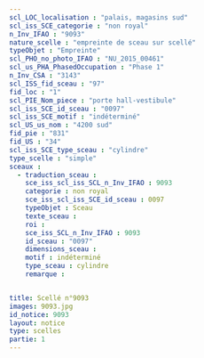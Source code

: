 ```yaml
---
scl_LOC_localisation : "palais, magasins sud"
scl_iss_SCE_categorie : "non royal"
n_Inv_IFAO : "9093"
nature_scelle : "empreinte de sceau sur scellé"
typeObjet : "Empreinte"
scl_PHO_no_photo_IFAO : "NU_2015_00461"
scl_us_PHA_PhasedOccupation : "Phase 1"
n_Inv_CSA : "3143"
scl_ISS_fid_sceau : "97"
fid_loc : "1"
scl_PIE_Nom_piece : "porte hall-vestibule"
scl_iss_SCE_id_sceau : "0097"
scl_iss_SCE_motif : "indéterminé"
scl_US_us_nom : "4200 sud"
fid_pie : "831"
fid_US : "34"
scl_iss_SCE_type_sceau : "cylindre"
type_scelle : "simple"
sceaux :
  - traduction_sceau : 
    sce_iss_scl_iss_SCL_n_Inv_IFAO : 9093
    categorie : non royal
    sce_iss_scl_iss_SCE_id_sceau : 0097
    typeObjet : Sceau
    texte_sceau : 
    roi : 
    sce_iss_SCL_n_Inv_IFAO : 9093
    id_sceau : "0097"
    dimensions_sceau : 
    motif : indéterminé
    type_sceau : cylindre
    remarque : 


title: Scellé n°9093
images: 9093.jpg
id_notice: 9093
layout: notice
type: scelles
partie: 1
---
```

